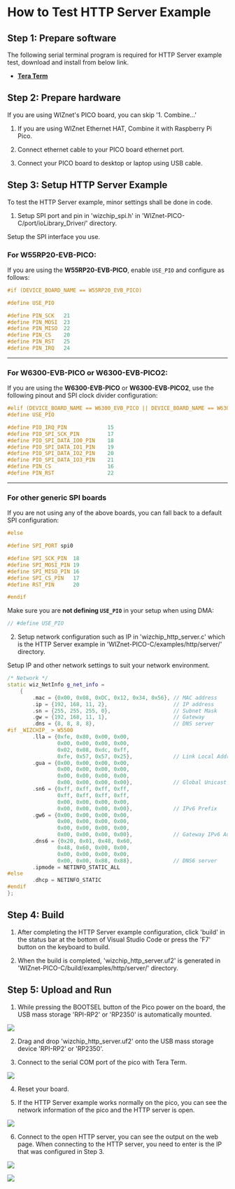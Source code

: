 # How to Test HTTP Server Example



## Step 1: Prepare software

The following serial terminal program is required for HTTP Server example test, download and install from below link.

- [**Tera Term**][link-tera_term]



## Step 2: Prepare hardware

If you are using WIZnet's PICO board, you can skip '1. Combine...'

1. If you are using WIZnet Ethernet HAT, Combine it with Raspberry Pi Pico.

2. Connect ethernet cable to your PICO board ethernet port.

3. Connect your PICO board to desktop or laptop using USB cable. 



## Step 3: Setup HTTP Server Example

To test the HTTP Server example, minor settings shall be done in code.

1. Setup SPI port and pin in 'wizchip_spi.h' in 'WIZnet-PICO-C/port/ioLibrary_Driver/' directory.

Setup the SPI interface you use.

### For **W55RP20-EVB-PICO**:
If you are using the **W55RP20-EVB-PICO**, enable `USE_PIO` and configure as follows:

```cpp
#if (DEVICE_BOARD_NAME == W55RP20_EVB_PICO)

#define USE_PIO

#define PIN_SCK   21
#define PIN_MOSI  23
#define PIN_MISO  22
#define PIN_CS    20
#define PIN_RST   25
#define PIN_IRQ   24

```

---

### For **W6300-EVB-PICO** or **W6300-EVB-PICO2**:
If you are using the **W6300-EVB-PICO** or **W6300-EVB-PICO2**, use the following pinout and SPI clock divider configuration:

```cpp
#elif (DEVICE_BOARD_NAME == W6300_EVB_PICO || DEVICE_BOARD_NAME == W6300_EVB_PICO2)
#define USE_PIO

#define PIO_IRQ_PIN             15
#define PIO_SPI_SCK_PIN         17
#define PIO_SPI_DATA_IO0_PIN    18
#define PIO_SPI_DATA_IO1_PIN    19
#define PIO_SPI_DATA_IO2_PIN    20
#define PIO_SPI_DATA_IO3_PIN    21
#define PIN_CS                  16
#define PIN_RST                 22


```

---

### For other generic SPI boards
If you are not using any of the above boards, you can fall back to a default SPI configuration:

```cpp
#else

#define SPI_PORT spi0

#define SPI_SCK_PIN  18
#define SPI_MOSI_PIN 19
#define SPI_MISO_PIN 16
#define SPI_CS_PIN   17
#define RST_PIN      20

#endif
```

Make sure you are **not defining `USE_PIO`** in your setup when using DMA:

```cpp
// #define USE_PIO
```


2. Setup network configuration such as IP in 'wizchip_http_server.c' which is the HTTP Server example in 'WIZnet-PICO-C/examples/http/server/' directory.

Setup IP and other network settings to suit your network environment.

```cpp
/* Network */
static wiz_NetInfo g_net_info =
    {
        .mac = {0x00, 0x08, 0xDC, 0x12, 0x34, 0x56}, // MAC address
        .ip = {192, 168, 11, 2},                     // IP address
        .sn = {255, 255, 255, 0},                    // Subnet Mask
        .gw = {192, 168, 11, 1},                     // Gateway
        .dns = {8, 8, 8, 8},                         // DNS server
#if _WIZCHIP_ > W5500
        .lla = {0xfe, 0x80, 0x00, 0x00,
                0x00, 0x00, 0x00, 0x00,
                0x02, 0x08, 0xdc, 0xff,
                0xfe, 0x57, 0x57, 0x25},             // Link Local Address
        .gua = {0x00, 0x00, 0x00, 0x00,
                0x00, 0x00, 0x00, 0x00,
                0x00, 0x00, 0x00, 0x00,
                0x00, 0x00, 0x00, 0x00},             // Global Unicast Address
        .sn6 = {0xff, 0xff, 0xff, 0xff,
                0xff, 0xff, 0xff, 0xff,
                0x00, 0x00, 0x00, 0x00,
                0x00, 0x00, 0x00, 0x00},             // IPv6 Prefix
        .gw6 = {0x00, 0x00, 0x00, 0x00,
                0x00, 0x00, 0x00, 0x00,
                0x00, 0x00, 0x00, 0x00,
                0x00, 0x00, 0x00, 0x00},             // Gateway IPv6 Address
        .dns6 = {0x20, 0x01, 0x48, 0x60,
                0x48, 0x60, 0x00, 0x00,
                0x00, 0x00, 0x00, 0x00,
                0x00, 0x00, 0x88, 0x88},             // DNS6 server
        .ipmode = NETINFO_STATIC_ALL
#else
        .dhcp = NETINFO_STATIC        
#endif
};
```



## Step 4: Build

1. After completing the HTTP Server example configuration, click 'build' in the status bar at the bottom of Visual Studio Code or press the 'F7' button on the keyboard to build.

2. When the build is completed, 'wizchip_http_server.uf2' is generated in 'WIZnet-PICO-C/build/examples/http/server/' directory.



## Step 5: Upload and Run

1. While pressing the BOOTSEL button of the Pico power on the board, the USB mass storage 'RPI-RP2' or 'RP2350' is automatically mounted.

![][link-raspberry_pi_pico_usb_mass_storage]

2. Drag and drop 'wizchip_http_server.uf2' onto the USB mass storage device 'RPI-RP2' or 'RP2350'.

3. Connect to the serial COM port of the pico with Tera Term.

![][link-connect_to_serial_com_port]

4. Reset your board.

5. If the HTTP Server example works normally on the pico, you can see the network information of the pico and the HTTP server is open.

![][link-see_network_information_of_raspberry_pi_pico_and_open_http_server]

6. Connect to the open HTTP server, you can see the output on the web page. When connecting to the HTTP server, you need to enter is the IP that was configured in Step 3.

![][link-connect_to_http_server_1]

![][link-connect_to_http_server_2]



<!--
Link
-->

[link-tera_term]: https://osdn.net/projects/ttssh2/releases/
[link-raspberry_pi_pico_usb_mass_storage]: https://github.com/WIZnet-ioNIC/WIZnet-PICO-C/blob/main/static/images/dhcp_dns/raspberry_pi_pico_usb_mass_storage.png
[link-connect_to_serial_com_port]: https://github.com/WIZnet-ioNIC/WIZnet-PICO-C/blob/main/static/images/dhcp_dns/connect_to_serial_com_port.png
[link-see_network_information_of_raspberry_pi_pico_and_open_http_server]: https://github.com/WIZnet-ioNIC/WIZnet-PICO-C/blob/main/static/images/http/server/see_network_information_of_raspberry_pi_pico_and_open_http_server.png
[link-connect_to_http_server_1]: https://github.com/WIZnet-ioNIC/WIZnet-PICO-C/blob/main/static/images/http/server/connect_to_http_server_1.png
[link-connect_to_http_server_2]: https://github.com/WIZnet-ioNIC/WIZnet-PICO-C/blob/main/static/images/http/server/connect_to_http_server_2.png
